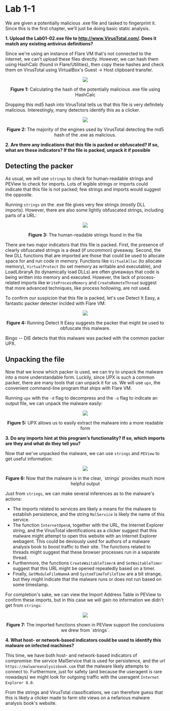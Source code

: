 # Lab 1-1

We are given a potentially malicious .exe file and tasked to fingerprint it. Since this is the first chapter, we'll just be doing basic static
analysis.

**1. Upload the Lab01-02.exe file to http://www.VirusTotal.com/. Does it match any existing antivirus definitions?**

Since we're using an instance of Flare VM that's not connected to the internet, we can't upload these files directly. However, we can hash them using
HashCalc (found in Flare/Utilities), then copy these hashes and check them on VirusTotal using VirtualBox's Guest -> Host clipboard transfer.

<p align="center">
  <img src="https://user-images.githubusercontent.com/86139991/161679931-19d02a1c-94c4-4f1a-922b-1de65614b7bb.PNG"/>
</p>

<p align="center">
  <b>Figure 1:</b> Calculating the hash of the potentially malicious .exe file using HashCalc
</p>

Dropping this md5 hash into VirusTotal tells us that this file is very definitely malicious. Interestingly, many detectors identify this as a clicker.

<p align="center">
  <img src="https://user-images.githubusercontent.com/86139991/161680015-07d7f6da-c5dc-4206-b76e-de211e9638c8.PNG"/>
</p>

<p align="center">
  <b>Figure 2:</b> The majority of the engines used by VirusTotal detecting the md5 hash of the .exe as malicious.
</p>

**2. Are there any indications that this file is packed or obfuscated? If so, what are these indicators? If the file is packed, unpack it if possible**

## Detecting the packer

As usual, we will use `strings` to check for human-readable strings and PEView to check for imports. Lots of legible strings or imports could indicate that
this file is not packed; few strings and imports would suggest the opposite.

Running `strings` on the .exe file gives very few strings (mostly DLL imports). However, there are also some lightly obfuscated strings, 
including parts of a URL:

<p align="center">
  <img src="https://user-images.githubusercontent.com/86139991/161680691-724c2d90-1d20-4984-9a6c-60fe32de5a0d.png"/>
</p>

<p align="center">
  <b>Figure 3:</b> The human-readable strings found in the file
</p>

There are two major indicators that this file is packed. First, the presence of clearly obfuscated strings is a dead (if uncommon) giveaway. Second, the few
DLL functions that are imported are those that could be used to allocate space for and run code in memory. Functions like `VirtualAlloc` 
(to allocate memory), `VirtualProtect` (to set memory as writable and executable), and LoadLibraryA (to dynamically load DLLs) are often giveaways that
code is being written into memory and executed. However, the lack of process-related imports like `WriteProcessMemory` and `CreateRemoteThread` suggest
that more advanced techniques, like process hollowing, are not used.

To confirm our suspicion that this file is packed, let's use Detect It Easy, a fantastic packer detecter inclded with Flare VM:

<p align="center">
  <img src="https://user-images.githubusercontent.com/86139991/161681283-2184c952-ad6a-4e45-baa0-be3578177410.PNG"/>
</p>

<p align="center">
  <b>Figure 4:</b> Running Detect It Easy suggests the packer that might be used to obfuscate this malware.
</p>

Bingo -- DIE detects that this malware was packed with the common packer UPX.

## Unpacking the file

Now that we know which packer is used, we can try to unpack the malware into a more understandable form. Luckily, since UPX is such a common packer,
there are many tools that can unpack it for us. We will use `upx`, the convenient command-line program that ships with Flare VM.

Running `upx` with the `-d` flag to decompress and the `-o` flag to indicate an output file, we can unpack the malware easily:

<p align="center">
  <img src="https://user-images.githubusercontent.com/86139991/161682016-7cef1bba-5f9c-4ab6-a9b3-fae500c64361.PNG"/>
</p>

<p align="center">
  <b>Figure 5:</b> UPX allows us to easily extract the malware into a more readable form
</p>

**3. Do any imports hint at this program’s functionality? If so, which imports are they and what do they tell you?**

Now that we've unpacked the malware, we can use `strings` and `PEView` to get useful information:

<p align="center">
  <img src="https://user-images.githubusercontent.com/86139991/161682668-b01dee96-8f5f-4903-8c81-ec789ff906ea.PNG"/>
</p>

<p align="center">
  <b>Figure 6:</b> Now that the malware is in the clear, `strings` provides much more helpful output
</p>

Just from `strings`, we can make several inferences as to the malware's actions:

- The imports related to services are likely a means for the malware to establish persistence, and the string `MalService` is likely the name of this
service. 
- The function `InternetOpenA`, together with the URL, the Internet Explorer string, and the VirusTotal identifications as a clicker suggest that this
malware might attempt to open this website with an Internet Explorer webagent. This could be deviously used for authors of a malware analysis book to
boost traffic to their site. The functions related to threads might suggest that these browser processes run in a separate thread.
- Furthermore, the functions `CreateWaitableTimerA` and `SetWaitableTimer` suggest that this URL might be opened repeatedly based on a timer.
- Finally, `GetModuleFileNameA` and `SystemTimeToFileTime` are a bit strange, but they might indicate that the malware runs or does not run based on some
timestamp.

For completion's sake, we can view the Import Address Table in PEView to confirm these imports, but in this case we will gain no information we didn't get
from `strings`:

<p align="center">
  <img src="https://user-images.githubusercontent.com/86139991/161683510-842d4ad8-319d-4140-9d51-ad44dcc6f56b.PNG"/>
</p>

<p align="center">
  <b>Figure 7:</b> The imported functions shown in PEView support the conclusions we drew from `strings`.
</p>

**4. What host- or network-based indicators could be used to identify this malware on infected machines?**

This time, we have both host- and network-based indicators of compromise: the service MalService that is used for persistence, and the url
`https://malwareanalysisbook.com` that the malware likely attempts to connect to. Furthermore, just for safety (and because the useragent is rare nowadays)
we might look for outgoing traffic with the useragent `Internet Explorer 8.0`.

From the strings and VirusTotal classifications, we can therefore guess that this is likely a clicker made to farm site views on a nefarious malware
analysis book's website.
